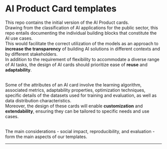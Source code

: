 
# AI Product Card templates

This repo contains the initial version of the AI Product cards.<br>
Drawing from the classification of AI applications for the public sector, this repo entails documenting the individual building blocks that constitute the AI use cases. <br>
This would facilitate the correct utilization of the models as an approach to **increase the transparency** of building AI solutions in different contexts and by different stakeholders. <br>
In addition to the requirement of flexibility to accommodate a diverse range of AI tasks, the design of AI cards should prioritize ease of **reuse** and **adaptability**. <br><br>

Some of the attributes of an AI card involve the learning algorithm, associated metrics, adaptability properties, optimization techniques, specific details of the datasets used for training and evaluation, as well as data distribution characteristics. <br>
Moreover, the design of these cards will enable **customization** and **extendability**, ensuring they can be tailored to specific needs and use cases.<br><br>

The main considerations - social impact, reproducibility, and evaluation - form the main aspects of our templates.

---------------------------------------------------------------------------------------------------------

